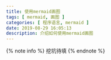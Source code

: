 ```yaml
---
title: 使用mermaid画图
tags: [ mermaid, 画图 ]
categories: [ 程序语言, mermaid ]
date: 2019-08-29 16:05:13
description: 介绍如何使用mermaid画图
---
```


{% note info %}
挖坑待填
{% endnote %}
